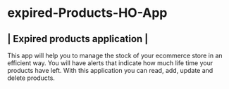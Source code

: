 # expired-Products-HO-App
| Expired products application |
--------------------------------
This app will help you to manage the stock of your ecommerce store in an efficient way.
You will have alerts that indicate how much life time your products have left.
With this application you can read, add, update and delete products.
